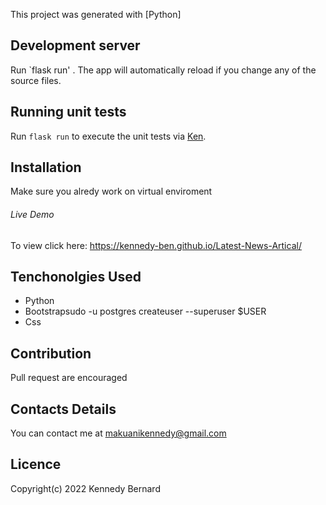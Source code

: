 This project was generated with [Python]

## Development server

Run `flask run'  . The app will automatically reload if you change any of the source files.

## Running unit tests

Run `flask run` to execute the unit tests via [Ken](https://kennedy-ben.github.io).

## Installation
Make sure you alredy work on virtual enviroment

###### Live Demo

To view click here: https://kennedy-ben.github.io/Latest-News-Artical/

## Tenchonolgies Used

* Python
* Bootstrapsudo -u postgres createuser --superuser $USER
* Css

## Contribution
Pull request are encouraged

## Contacts Details
You can contact me at makuanikennedy@gmail.com

## Licence
Copyright(c) 2022 Kennedy Bernard